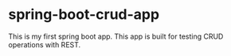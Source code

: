 # spring-boot-crud-app
This is my first spring boot app. This app is built for testing CRUD operations with REST.
